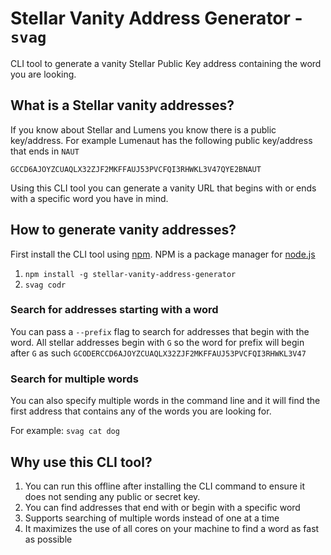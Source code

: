 # Stellar Vanity Address Generator - `svag`

CLI tool to generate a vanity Stellar Public Key address containing the word you are looking.

## What is a Stellar vanity addresses?

If you know about Stellar and Lumens you know there is a public key/address. For example Lumenaut has the following public key/address that ends in `NAUT`

```
GCCD6AJOYZCUAQLX32ZJF2MKFFAUJ53PVCFQI3RHWKL3V47QYE2BNAUT
```

Using this CLI tool you can generate a vanity URL that begins with or ends with a specific word you have in mind.

## How to generate vanity addresses?

First install the CLI tool using [npm](https://www.npmjs.com). NPM is a package manager for [node.js](https://nodejs.org/en/)

1. `npm install -g stellar-vanity-address-generator`
1. `svag codr`

### Search for addresses starting with a word

You can pass a `--prefix` flag to search for addresses that begin with the word. All stellar addresses begin with `G` so the word for prefix will begin after `G` as such `GCODERCCD6AJOYZCUAQLX32ZJF2MKFFAUJ53PVCFQI3RHWKL3V47`

### Search for multiple words

You can also specify multiple words in the command line and it will find the first address that contains any of the words you are looking for.

For example: `svag cat dog`

## Why use this CLI tool?

1. You can run this offline after installing the CLI command to ensure it does not sending any public or secret key.
1. You can find addresses that end with or begin with a specific word
1. Supports searching of multiple words instead of one at a time
1. It maximizes the use of all cores on your machine to find a word as fast as possible
